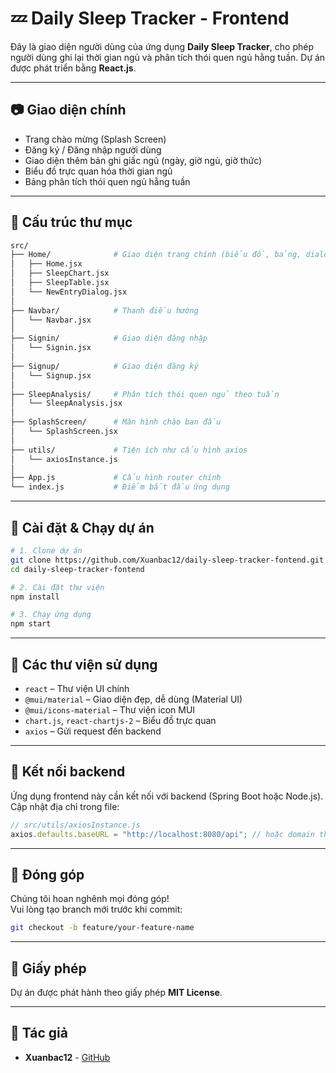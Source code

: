 
# 💤 Daily Sleep Tracker - Frontend

Đây là giao diện người dùng của ứng dụng **Daily Sleep Tracker**, cho phép người dùng ghi lại thời gian ngủ và phân tích thói quen ngủ hằng tuần. Dự án được phát triển bằng **React.js**.

---

## 📷 Giao diện chính

- Trang chào mừng (Splash Screen)
- Đăng ký / Đăng nhập người dùng
- Giao diện thêm bản ghi giấc ngủ (ngày, giờ ngủ, giờ thức)
- Biểu đồ trực quan hóa thời gian ngủ
- Bảng phân tích thói quen ngủ hằng tuần

---

## 🧩 Cấu trúc thư mục

```bash
src/
├── Home/              # Giao diện trang chính (biểu đồ, bảng, dialog nhập)
│   ├── Home.jsx
│   ├── SleepChart.jsx
│   ├── SleepTable.jsx
│   └── NewEntryDialog.jsx
│
├── Navbar/            # Thanh điều hướng
│   └── Navbar.jsx
│
├── Signin/            # Giao diện đăng nhập
│   └── Signin.jsx
│
├── Signup/            # Giao diện đăng ký
│   └── Signup.jsx
│
├── SleepAnalysis/     # Phân tích thói quen ngủ theo tuần
│   └── SleepAnalysis.jsx
│
├── SplashScreen/      # Màn hình chào ban đầu
│   └── SplashScreen.jsx
│
├── utils/             # Tiện ích như cấu hình axios
│   └── axiosInstance.js
│
├── App.js             # Cấu hình router chính
└── index.js           # Điểm bắt đầu ứng dụng
```

---

## 🚀 Cài đặt & Chạy dự án

```bash
# 1. Clone dự án
git clone https://github.com/Xuanbac12/daily-sleep-tracker-fontend.git
cd daily-sleep-tracker-fontend

# 2. Cài đặt thư viện
npm install

# 3. Chạy ứng dụng
npm start
```

---

## 🔧 Các thư viện sử dụng

- `react` – Thư viện UI chính
- `@mui/material` – Giao diện đẹp, dễ dùng (Material UI)
- `@mui/icons-material` – Thư viện icon MUI
- `chart.js`, `react-chartjs-2` – Biểu đồ trực quan
- `axios` – Gửi request đến backend

---

## 📡 Kết nối backend

Ứng dụng frontend này cần kết nối với backend (Spring Boot hoặc Node.js). Cập nhật địa chỉ trong file:

```js
// src/utils/axiosInstance.js
axios.defaults.baseURL = "http://localhost:8080/api"; // hoặc domain thật khi deploy
```

---

## 🤝 Đóng góp

Chúng tôi hoan nghênh mọi đóng góp!  
Vui lòng tạo branch mới trước khi commit:

```bash
git checkout -b feature/your-feature-name
```

---

## 📄 Giấy phép

Dự án được phát hành theo giấy phép **MIT License**.

---

## 👤 Tác giả

- **Xuanbac12** - [GitHub](https://github.com/Xuanbac12)

